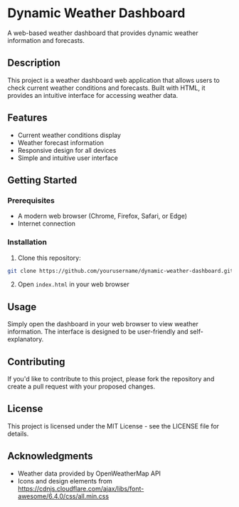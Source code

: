 # Dynamic Weather Dashboard

A web-based weather dashboard that provides dynamic weather information and forecasts.

## Description

This project is a weather dashboard web application that allows users to check current weather conditions and forecasts. Built with HTML, it provides an intuitive interface for accessing weather data.

## Features

- Current weather conditions display
- Weather forecast information
- Responsive design for all devices
- Simple and intuitive user interface

## Getting Started

### Prerequisites

- A modern web browser (Chrome, Firefox, Safari, or Edge)
- Internet connection

### Installation

1. Clone this repository:
```bash
git clone https://github.com/yourusername/dynamic-weather-dashboard.git
```

2. Open `index.html` in your web browser

## Usage

Simply open the dashboard in your web browser to view weather information. The interface is designed to be user-friendly and self-explanatory.

## Contributing

If you'd like to contribute to this project, please fork the repository and create a pull request with your proposed changes.

## License

This project is licensed under the MIT License - see the LICENSE file for details.

## Acknowledgments

- Weather data provided by OpenWeatherMap API 
- Icons and design elements from https://cdnjs.cloudflare.com/ajax/libs/font-awesome/6.4.0/css/all.min.css
